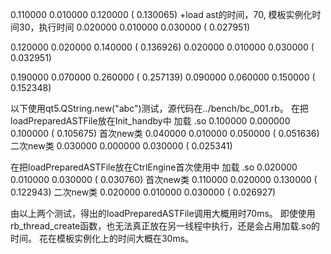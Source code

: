   0.110000   0.010000   0.120000 (  0.130065) +load ast的时间，70,  模板实例化时间30，执行时间
  0.020000   0.010000   0.030000 (  0.027951)

  0.120000   0.020000   0.140000 (  0.136926)
  0.020000   0.010000   0.030000 (  0.032951)

  0.190000   0.070000   0.260000 (  0.257139)
  0.090000   0.060000   0.150000 (  0.152348)


以下使用qt5.QString.new("abc")测试，源代码在../bench/bc\_001.rb。
在把loadPreparedASTFile放在Init_handby中
加载 .so   0.100000   0.000000   0.100000 (  0.105675)
首次new类  0.040000   0.010000   0.050000 (  0.051636)
二次new类  0.030000   0.000000   0.030000 (  0.025341)

在把loadPreparedASTFile放在CtrlEngine首次使用中
加载 .so   0.020000   0.010000   0.030000 (  0.030760)
首次new类  0.110000   0.020000   0.130000 (  0.122943)
二次new类  0.020000   0.010000   0.030000 (  0.026927)

由以上两个测试，得出的loadPreparedASTFile调用大概用时70ms。
即使使用rb\_thread\_create函数，也无法真正放在另一线程中执行，还是会占用加载.so的时间。
花在模板实例化上的时间大概在30ms。

